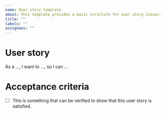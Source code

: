 ```yaml
---
name: User story template
about: This template provides a basic structure for user story issues.
title: ""
labels: ""
assignees: ""
---
```


# User story

As a ..., I want to ..., so I can ...

# Acceptance criteria

- [ ] This is something that can be verified to show that this user story is satisfied.
